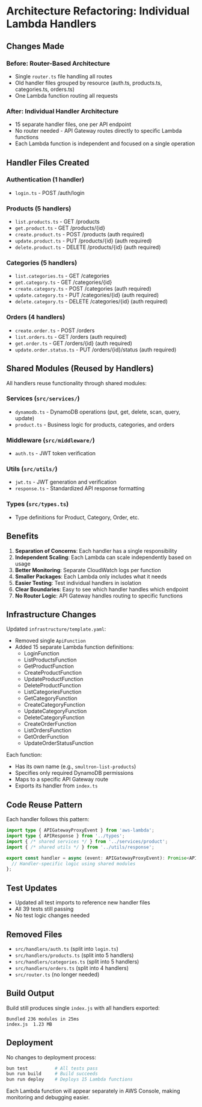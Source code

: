 # Architecture Refactoring: Individual Lambda Handlers

## Changes Made

### Before: Router-Based Architecture
- Single `router.ts` file handling all routes
- Old handler files grouped by resource (auth.ts, products.ts, categories.ts, orders.ts)
- One Lambda function routing all requests

### After: Individual Handler Architecture
- 15 separate handler files, one per API endpoint
- No router needed - API Gateway routes directly to specific Lambda functions
- Each Lambda function is independent and focused on a single operation

## Handler Files Created

### Authentication (1 handler)
- `login.ts` - POST /auth/login

### Products (5 handlers)
- `list.products.ts` - GET /products
- `get.product.ts` - GET /products/{id}
- `create.product.ts` - POST /products (auth required)
- `update.product.ts` - PUT /products/{id} (auth required)
- `delete.product.ts` - DELETE /products/{id} (auth required)

### Categories (5 handlers)
- `list.categories.ts` - GET /categories
- `get.category.ts` - GET /categories/{id}
- `create.category.ts` - POST /categories (auth required)
- `update.category.ts` - PUT /categories/{id} (auth required)
- `delete.category.ts` - DELETE /categories/{id} (auth required)

### Orders (4 handlers)
- `create.order.ts` - POST /orders
- `list.orders.ts` - GET /orders (auth required)
- `get.order.ts` - GET /orders/{id} (auth required)
- `update.order.status.ts` - PUT /orders/{id}/status (auth required)

## Shared Modules (Reused by Handlers)

All handlers reuse functionality through shared modules:

### Services (`src/services/`)
- `dynamodb.ts` - DynamoDB operations (put, get, delete, scan, query, update)
- `product.ts` - Business logic for products, categories, and orders

### Middleware (`src/middleware/`)
- `auth.ts` - JWT token verification

### Utils (`src/utils/`)
- `jwt.ts` - JWT generation and verification
- `response.ts` - Standardized API response formatting

### Types (`src/types.ts`)
- Type definitions for Product, Category, Order, etc.

## Benefits

1. **Separation of Concerns**: Each handler has a single responsibility
2. **Independent Scaling**: Each Lambda can scale independently based on usage
3. **Better Monitoring**: Separate CloudWatch logs per function
4. **Smaller Packages**: Each Lambda only includes what it needs
5. **Easier Testing**: Test individual handlers in isolation
6. **Clear Boundaries**: Easy to see which handler handles which endpoint
7. **No Router Logic**: API Gateway handles routing to specific functions

## Infrastructure Changes

Updated `infrastructure/template.yaml`:
- Removed single `ApiFunction`
- Added 15 separate Lambda function definitions:
  - LoginFunction
  - ListProductsFunction
  - GetProductFunction
  - CreateProductFunction
  - UpdateProductFunction
  - DeleteProductFunction
  - ListCategoriesFunction
  - GetCategoryFunction
  - CreateCategoryFunction
  - UpdateCategoryFunction
  - DeleteCategoryFunction
  - CreateOrderFunction
  - ListOrdersFunction
  - GetOrderFunction
  - UpdateOrderStatusFunction

Each function:
- Has its own name (e.g., `smultron-list-products`)
- Specifies only required DynamoDB permissions
- Maps to a specific API Gateway route
- Exports its handler from `index.ts`

## Code Reuse Pattern

Each handler follows this pattern:

```typescript
import type { APIGatewayProxyEvent } from 'aws-lambda';
import type { APIResponse } from '../types';
import { /* shared services */ } from '../services/product';
import { /* shared utils */ } from '../utils/response';

export const handler = async (event: APIGatewayProxyEvent): Promise<APIResponse> => {
  // Handler-specific logic using shared modules
};
```

## Test Updates

- Updated all test imports to reference new handler files
- All 39 tests still passing
- No test logic changes needed

## Removed Files

- `src/handlers/auth.ts` (split into `login.ts`)
- `src/handlers/products.ts` (split into 5 handlers)
- `src/handlers/categories.ts` (split into 5 handlers)
- `src/handlers/orders.ts` (split into 4 handlers)
- `src/router.ts` (no longer needed)

## Build Output

Build still produces single `index.js` with all handlers exported:
```
Bundled 236 modules in 25ms
index.js  1.23 MB
```

## Deployment

No changes to deployment process:
```bash
bun test          # All tests pass
bun run build     # Build succeeds
bun run deploy    # Deploys 15 Lambda functions
```

Each Lambda function will appear separately in AWS Console, making monitoring and debugging easier.
